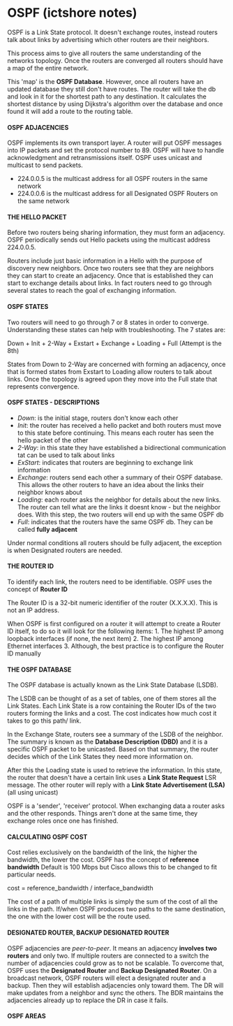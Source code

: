 # OSPF (ictshore notes)

OSPF is a Link State protocol. It doesn't exchange routes, instead routers talk about links by advertising which other routers are their neighbors. 

This process aims to give all routers the same understanding of the networks topology. Once the routers are converged all routers should have a map of the entire network.

This 'map' is the **OSPF Database**. However, once all routers have an updated database they still don't have routes. 
The router will take the db and look in it for the shortest path to any destination. It calculates the shortest distance by using Dijkstra's algorithm over the database and once found it will add a route to the routing table.

#### OSPF ADJACENCIES

OSPF implements its own transport layer. A router will put OSPF messages into IP packets and set the protocol number to 89. OSPF will have to handle acknowledgment and retransmissions itself. OSPF uses unicast and multicast to send packets.

* 224.0.0.5 is the multicast address for all OSPF routers in the same network
* 224.0.0.6 is the multicast address for all Designated OSPF Routers on the same network 

#### THE HELLO PACKET

Before two routers being sharing information, they must form an adjacency. OSPF periodically sends out Hello packets using the multicast address 224.0.0.5.

Routers include just basic information in a Hello with the purpose of discovery new neighbors. Once two routers see that they are neighbors they can start to create an adjacency. Once that is established they can start to exchange details about links. In fact routers need to go through several states to reach the goal of exchanging information.

#### OSPF STATES

Two routers will need to go through 7 or 8 states in order to converge. Understanding these states can help with troubleshooting. The 7 states are:

Down + Init + 2-Way + Exstart + Exchange + Loading + Full (Attempt is the 8th)

States from Down to 2-Way are concerned with forming an adjacency, once that is formed states from Exstart to Loading allow routers to talk about links. Once the topology is agreed upon they move into the Full state that represents convergence.

#### OSPF STATES - DESCRIPTIONS

- *Down*: is the initial stage, routers don't know each other
- *Init*: the router has received a hello packet and both routers must move to this state before continuing. This means each router has seen the hello packet of the other
- *2-Way*: in this state they have established a bidirectional communication tat can be used to talk about links
- *ExStart*: indicates that routers are beginning to exchange link information
- *Exchange*: routers send each other a summary of their OSPF database. This allows the other routers to have an idea about the links their neighbor knows about
- *Loading*: each router asks the neighbor for details about the new links. The router can tell what are the links it doesnt know - but the neighbor does. With this step, the two routers will end up with the same OSPF db
- *Full*: indicates that the routers have the same OSPF db. They can be called **fully adjacent**

Under normal conditions all routers should be fully adjacent, the exception is when Designated routers are needed.

#### THE ROUTER ID

To identify each link, the routers need to be identifiable. OSPF uses the concept of **Router ID**

The Router ID is a 32-bit numeric identifier of the router (X.X.X.X). This is not an IP address.

When OSPF is first configured on a router it will attempt to create a Router ID itself, to do so it will look for the following items:
	1. The highest IP among loopback interfaces (if none, the next item)
	2. The highest IP among Ethernet interfaces
	3. Although, the best practice is to configure the Router ID manually

#### THE OSPF DATABASE

The OSPF database is actually known as the Link State Database (LSDB).

The LSDB can be thought of as a set of tables, one of them stores all the Link States. Each Link State is a row containing the Router IDs of the two routers forming the links and a cost. The cost indicates how much cost it takes to go this path/ link. 

In the Exchange State, routers see a summary of the LSDB of the neighbor. The summary is known as the **Database Description (DBD)** and it is a specific OSPF packet to be unicasted. Based on that summary, the router decides which of the Link States they need more information on.

After this the Loading state is used to retrieve the information. In this state, the router that doesn't have a certain link uses a **Link State Request** LSR message. The other router will reply with a **Link State Advertisement (LSA)** (all using unicast)

OSPF is a 'sender', 'receiver' protocol. When exchanging data a router asks and the other responds. Things aren't done at the same time, they exchange roles once one has finished.

#### CALCULATING OSPF COST

Cost relies exclusively on the bandwidth of the link, the higher the bandwidth, the lower the cost. OSPF has the concept of **reference bandwidth** Default is 100 Mbps but Cisco allows this to be changed to fit particular needs.

cost = reference_bandwidth / interface_bandwidth

The cost of a path of multiple links is simply the sum of the cost of all the links in the path. If/when OSPF produces two paths to the same destination, the one with the lower cost will be the route used.


#### DESIGNATED ROUTER, BACKUP DESIGNATED ROUTER

OSPF adjacencies are *peer-to-peer*. It means an adjacency **involves two routers** and only two. If multiple routers are connected to a switch the number of adjacencies could grow as to not be scalable. To overcome that, OSPF uses the **Designated Router** and **Backup Designated Router**. On a broadcast network, OSPF routers will elect a designated router and a backup. Then they will establish adjacencies only toward them. The DR will make updates from a neighbor and sync the others. The BDR maintains the adjacencies already up to replace the DR in case it fails.

#### OSPF AREAS